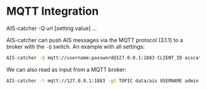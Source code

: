# MQTT Integration

<div class="command-container">
      <div class="command-syntax">
        <span class="cmd-name">AIS-catcher</span>
        <span class="cmd-flag">-Q</span>
        <span class="cmd-value">url</span>
        [<span class="cmd-setting">setting</span> <span class="cmd-value">value</span>]
        ...
    </div>
</div>


AIS-catcher can push AIS messages via the MQTT protocol (3.1.1) to a broker with the `-Q` switch. An example with all settings:
```bash
AIS-catcher -Q mqtt://username:password@127.0.0.1:1883 CLIENT_ID aiscatcher QOS 0 TOPIC data/ais MSGFORMAT JSON_NMEA
```
We can also read as input from a MQTT broker:
```bash
AIS-catcher -t mqtt://127.0.0.1:1883 -gt TOPIC data/ais USERNAME admin PASSWORD admin
```
